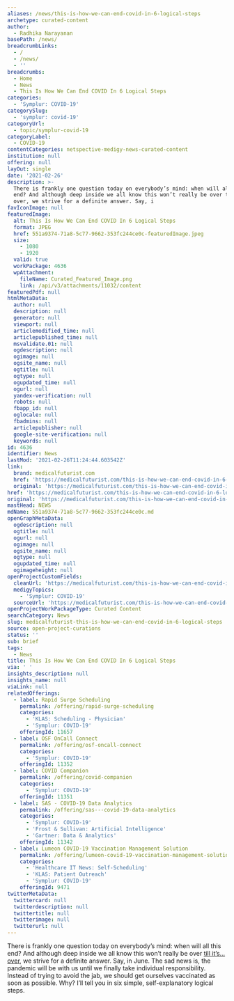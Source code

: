 ```yaml
---
aliases: /news/this-is-how-we-can-end-covid-in-6-logical-steps
archetype: curated-content
author:
  - Radhika Narayanan
basePath: /news/
breadcrumbLinks:
  - /
  - /news/
  - ''
breadcrumbs:
  - Home
  - News
  - This Is How We Can End COVID In 6 Logical Steps
categories:
  - 'Symplur: COVID-19'
categorySlug:
  - 'symplur: covid-19'
categoryUrl:
  - topic/symplur-covid-19
categoryLabel:
  - COVID-19
contentCategories: netspective-medigy-news-curated-content
institution: null
offering: null
layOut: single
date: '2021-02-26'
description: >-
  There is frankly one question today on everybody’s mind: when will all this
  end? And although deep inside we all know this won’t really be over till it’s…
  over, we strive for a definite answer. Say, i
favIconImage: null
featuredImage:
  alt: This Is How We Can End COVID In 6 Logical Steps
  format: JPEG
  href: 551a9374-71a8-5c77-9662-353fc244ce0c-featuredImage.jpeg
  size:
    - 1080
    - 1920
  valid: true
  workPackage: 4636
  wpAttachment:
    fileName: Curated_Featured_Image.png
    link: /api/v3/attachments/11032/content
featuredPdf: null
htmlMetaData:
  author: null
  description: null
  generator: null
  viewport: null
  articlemodified_time: null
  articlepublished_time: null
  msvalidate.01: null
  ogdescription: null
  ogimage: null
  ogsite_name: null
  ogtitle: null
  ogtype: null
  ogupdated_time: null
  ogurl: null
  yandex-verification: null
  robots: null
  fbapp_id: null
  oglocale: null
  fbadmins: null
  articlepublisher: null
  google-site-verification: null
  keywords: null
id: 4636
identifier: News
lastMod: '2021-02-26T11:24:44.603542Z'
link:
  brand: medicalfuturist.com
  href: 'https://medicalfuturist.com/this-is-how-we-can-end-covid-in-6-logical-steps/'
  original: 'https://medicalfuturist.com/this-is-how-we-can-end-covid-in-6-logical-steps'
href: 'https://medicalfuturist.com/this-is-how-we-can-end-covid-in-6-logical-steps/'
original: 'https://medicalfuturist.com/this-is-how-we-can-end-covid-in-6-logical-steps'
mastHead: NEWS
mdName: 551a9374-71a8-5c77-9662-353fc244ce0c.md
openGraphMetaData:
  ogdescription: null
  ogtitle: null
  ogurl: null
  ogimage: null
  ogsite_name: null
  ogtype: null
  ogupdated_time: null
  ogimageheight: null
openProjectCustomFields:
  cleanUrl: 'https://medicalfuturist.com/this-is-how-we-can-end-covid-in-6-logical-steps/'
  medigyTopics:
    - 'Symplur: COVID-19'
  sourceUrl: 'https://medicalfuturist.com/this-is-how-we-can-end-covid-in-6-logical-steps'
openProjectWorkPackageType: Curated Content
searchCategory: News
slug: medicalfuturist-this-is-how-we-can-end-covid-in-6-logical-steps
source: open-project-curations
status: ''
sub: brief
tags:
  - News
title: This Is How We Can End COVID In 6 Logical Steps
via: ' '
insights_description: null
insights_name: null
viaLink: null
relatedOfferings:
  - label: Rapid Surge Scheduling
    permalink: /offering/rapid-surge-scheduling
    categories:
      - 'KLAS: Scheduling - Physician'
      - 'Symplur: COVID-19'
    offeringId: 11657
  - label: OSF OnCall Connect
    permalink: /offering/osf-oncall-connect
    categories:
      - 'Symplur: COVID-19'
    offeringId: 11352
  - label: COVID Companion
    permalink: /offering/covid-companion
    categories:
      - 'Symplur: COVID-19'
    offeringId: 11351
  - label: SAS - COVID-19 Data Analytics
    permalink: /offering/sas---covid-19-data-analytics
    categories:
      - 'Symplur: COVID-19'
      - 'Frost & Sullivan: Artificial Intelligence'
      - 'Gartner: Data & Analytics'
    offeringId: 11342
  - label: Lumeon COVID-19 Vaccination Management Solution
    permalink: /offering/lumeon-covid-19-vaccination-management-solution
    categories:
      - 'Healthcare IT News: Self-Scheduling'
      - 'KLAS: Patient Outreach'
      - 'Symplur: COVID-19'
    offeringId: 9471
twitterMetaData:
  twittercard: null
  twitterdescription: null
  twittertitle: null
  twitterimage: null
  twitterurl: null
---
```

<p>There is frankly one question today on everybody’s mind: when will all this end? And although deep inside we all know this won’t really be over <a href="https://youtu.be/TmENMZFUU_0">till it’s… over</a>, we strive for a definite answer. Say, in June. The sad news is, the pandemic will be with us until we finally take individual responsibility. Instead of trying to avoid the jab, we should get ourselves vaccinated as soon as possible. Why? I’ll tell you in six simple, self-explanatory logical steps.</p>